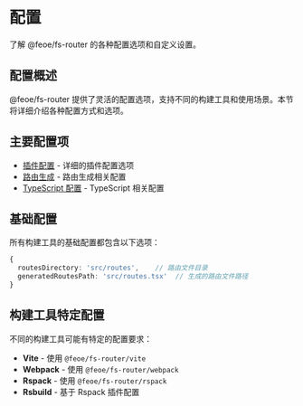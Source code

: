 # 配置

了解 @feoe/fs-router 的各种配置选项和自定义设置。

## 配置概述

@feoe/fs-router 提供了灵活的配置选项，支持不同的构建工具和使用场景。本节将详细介绍各种配置方式和选项。

## 主要配置项

- [插件配置](./plugin-options.md) - 详细的插件配置选项
- [路由生成](./route-generation.md) - 路由生成相关配置
- [TypeScript 配置](./typescript.md) - TypeScript 相关配置

## 基础配置

所有构建工具的基础配置都包含以下选项：

```typescript
{
  routesDirectory: 'src/routes',    // 路由文件目录
  generatedRoutesPath: 'src/routes.tsx'  // 生成的路由文件路径
}
```

## 构建工具特定配置

不同的构建工具可能有特定的配置要求：

- **Vite** - 使用 `@feoe/fs-router/vite`
- **Webpack** - 使用 `@feoe/fs-router/webpack`
- **Rspack** - 使用 `@feoe/fs-router/rspack`
- **Rsbuild** - 基于 Rspack 插件配置
